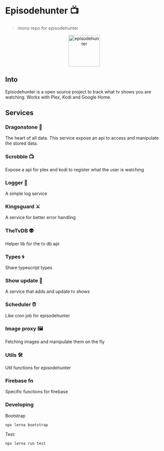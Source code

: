 # Episodehunter 📺

> mono repo for episodehunter

<p align="center">
  <a href="https://episodehunter.tv/">
    <img alt="episodehunter" src="https://avatars2.githubusercontent.com/u/16175008" width="100">
  </a>
</p>

## Into

Episodehunter is a open source project to track what tv shows you are watching. Works with Plex, Kodi and Google Home.

## Services

### Dragonstone 🏯

The heart of all data. This service expose an api to access and manipulate the stored data.

### Scrobble 📺

Expose a api for plex and kodi to register what the user is watching

### Logger 📗

A simple log service

### Kingsguard ⚔️

A service for better error handling

### TheTvDB 👽

Helper lib for the tv db api

### Types 🌀

Share typescript types

### Show update 🔄

A service that adds and update tv shows

### Scheduler ⏰

Like cron job for episodehunter

### Image proxy 🖼

Fetching images and manipulate them on the fly

### Utils 🛠

Util functions for episodehunter

### Firebase fn

Specific functions for firebase

### Developing

Bootstrap

```
npx lerna bootstrap
```

Test:

```
npx lerna run test
```
